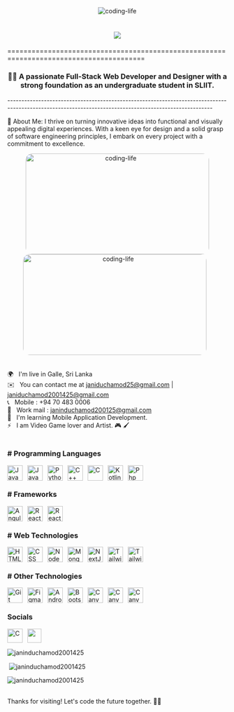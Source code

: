 <div align="center">
  <img alt="coding-life" src="https://user-images.githubusercontent.com/74038190/213910845-af37a709-8995-40d6-be59-724526e3c3d7.gif">
</div>


<h1 align="center">
    <img src="https://readme-typing-svg.herokuapp.com/?font=cursive&size=35&center=true&vCenter=true&width=500&height=70&duration=4000&lines=Hello+World!+🌍;+I'm+Janindu+Chamod!+👽;+Software+Engineer+🦞;+FullStack+Web+Developer+👨‍💻;+UI/UX+Designer+🎨;" />
</h1>
     ========================================================================================

<h3 align="center"> 👨‍🎓 A passionate Full-Stack Web Developer and Designer with a strong foundation as an undergraduate student in SLIIT.</h3>
-------------------------------------------------------------------------------------------------------------------------------------------------------

🚀 About Me: I thrive on turning innovative ideas into functional and visually appealing digital experiences. With a keen eye for design and a solid grasp of software engineering principles, I embark on every project with a commitment to excellence. 
<div align="center">
    <img alt="coding-life" width="420" height="230" style="border-radius:15px;" src="https://c4.wallpaperflare.com/wallpaper/603/260/908/programmers-programming-motivational-code-text-hd-wallpaper-preview.jpg">
    <img alt="coding-life" width="420" height="230" style="border-radius:15px;" src="https://c4.wallpaperflare.com/wallpaper/207/88/1022/programmers-programming-motivational-code-text-hd-wallpaper-preview.jpg"> &nbsp;&nbsp;
</div><br>

🌍 &nbsp; I'm live in Galle, Sri Lanka <br>
✉️ &nbsp; You can contact me at janiduchamod25@gmail.com | janiduchamod2001425@gmail.com <br>
📞 &nbsp; Mobile : +94 70 483 0006 <br>
📧 &nbsp; Work mail : janinduchamod200125@gmail.com <br>
🧠 &nbsp; I'm learning Mobile Application Development. <br>
⚡ &nbsp; I am Video Game lover and Artist. 🎮 🖌 <br><br>


### # Programming Languages

<img align="left" alt="Java" width="35px" style="padding-right:8px;" src="https://cdn.jsdelivr.net/gh/devicons/devicon/icons/java/java-original.svg"/>
<img align="left" alt="JavaScript" width="35px" style="padding-right:8px;" src="https://cdn.jsdelivr.net/gh/devicons/devicon/icons/javascript/javascript-original.svg" />
<img align="left" alt="Python" width="35px" style="padding-right:8px;" src="https://cdn.jsdelivr.net/gh/devicons/devicon/icons/python/python-original.svg" />         
<img align="left" alt="C++" width="35px" style="padding-right:8px;" src="https://cdn.jsdelivr.net/gh/devicons/devicon/icons/cplusplus/cplusplus-plain.svg" />
<img align="left" alt="C" width="35px" style="padding-right:8px;" src="https://cdn.jsdelivr.net/gh/devicons/devicon/icons/c/c-plain.svg" />
<img align="left" alt="Kotlin" width="35px" style="padding-right:8px;" src="https://cdn.jsdelivr.net/gh/devicons/devicon@latest/icons/kotlin/kotlin-original.svg" />
<img align="left" alt="Php" width="35px" style="padding-right:8px;" src="https://cdn.jsdelivr.net/gh/devicons/devicon@latest/icons/php/php-original.svg" /><br><br>

### # Frameworks

<img align="left" alt="Angular" width="35px" style="padding-right:8px;" src="https://cdn.jsdelivr.net/gh/devicons/devicon/icons/angularjs/angularjs-plain.svg" />
<img align="left" alt="React" width="35px" style="padding-right:8px;" src="https://cdn.jsdelivr.net/gh/devicons/devicon/icons/react/react-original.svg" />
<img align="left" alt="React" width="35px" style="padding-right:8px;" src="https://cdn.jsdelivr.net/gh/devicons/devicon@latest/icons/vitejs/vitejs-original.svg" /><br><br>

### # Web Technologies

<img align="left" alt="HTML" width="35px" style="padding-right:8px;" src="https://cdn.jsdelivr.net/gh/devicons/devicon/icons/html5/html5-plain.svg" />
<img align="left" alt="CSS" width="35px" style="padding-right:8px;" src="https://cdn.jsdelivr.net/gh/devicons/devicon/icons/css3/css3-plain.svg" />
<img align="left" alt="NodeJS" width="35px" style="padding-right:8px;" src="https://cdn.jsdelivr.net/gh/devicons/devicon/icons/nodejs/nodejs-original.svg" />
<img align="left" alt="MongoDB" width="35px" style="padding-right:8px;" src="https://cdn.jsdelivr.net/gh/devicons/devicon/icons/mongodb/mongodb-plain.svg" />
<img align="left" alt="NextJs" width="35px" style="padding-right:8px;" src="https://cdn.jsdelivr.net/gh/devicons/devicon@latest/icons/nextjs/nextjs-original.svg" />
<img align="left" alt="Tailwind" width="35px" style="padding-right:8px;" src="https://cdn.jsdelivr.net/gh/devicons/devicon@latest/icons/tailwindcss/tailwindcss-original.svg" />
<img align="left" alt="Tailwind" width="35px" style="padding-right:8px;" src="https://cdn.jsdelivr.net/gh/devicons/devicon@latest/icons/mysql/mysql-original-wordmark.svg" /><br><br>    

### # Other Technologies
  
<img align="left" alt="Git" width="35px" style="padding-right:8px;" src="https://cdn.jsdelivr.net/gh/devicons/devicon/icons/git/git-original.svg" />
<img align="left" alt="Figma" width="35px" style="padding-right:8px;" src="https://cdn.jsdelivr.net/gh/devicons/devicon/icons/figma/figma-original.svg" />
<img align="left" alt="Android Studio" width="35px" style="padding-right:8px;" src="https://cdn.jsdelivr.net/gh/devicons/devicon@latest/icons/androidstudio/androidstudio-original.svg" />
<img align="left" alt="Bootstrap" width="35px" style="padding-right:8px;" src="https://cdn.jsdelivr.net/gh/devicons/devicon@latest/icons/bootstrap/bootstrap-original.svg" />
<img align="left" alt="Canva" width="35px" style="padding-right:8px;" src="https://cdn.jsdelivr.net/gh/devicons/devicon@latest/icons/canva/canva-original.svg" />
<img align="left" alt="Canva" width="35px" style="padding-right:8px;" src="https://cdn.jsdelivr.net/gh/devicons/devicon@latest/icons/redux/redux-original.svg" />
<img align="left" alt="Canva" width="35px" style="padding-right:8px;" src="https://cdn.jsdelivr.net/gh/devicons/devicon@latest/icons/framermotion/framermotion-original.svg" />
          
          
                    
<br>
<br> 

### Socials

<p align="left"> <a href="https://www.github.com/Janinduchamod2001425" target="_blank" rel="noreferrer"> <picture> <source media="(prefers-color-scheme: dark)" srcset="https://raw.githubusercontent.com/danielcranney/readme-generator/main/public/icons/socials/github-dark.svg" /> <source media="(prefers-color-scheme: light)" srcset="https://raw.githubusercontent.com/danielcranney/readme-generator/main/public/icons/socials/github.svg" /> <img align="left" alt="C" width="35px" style="padding-right:8px;" src="https://raw.githubusercontent.com/danielcranney/readme-generator/main/public/icons/socials/github.svg" width="32" height="32" /> </picture> </a>  <a href="https://www.linkedin.com/in/janindu-chamod-1025492a1/" target="_blank" rel="noreferrer"> <picture> <source media="(prefers-color-scheme: dark)" srcset="https://raw.githubusercontent.com/danielcranney/readme-generator/main/public/icons/socials/linkedin-dark.svg" /> <source media="(prefers-color-scheme: light)" srcset="https://raw.githubusercontent.com/danielcranney/readme-generator/main/public/icons/socials/linkedin.svg" /> <img src="https://raw.githubusercontent.com/danielcranney/readme-generator/main/public/icons/socials/linkedin.svg" width="32" height="32" /> </picture> </a></p>

<p><img align="center" src="https://github-readme-stats.vercel.app/api/top-langs?username=janinduchamod2001425&theme=algolia&show_icons=true&locale=en&layout=compact" alt="janinduchamod2001425" /></p>

<p>&nbsp;<img align="center" src="https://github-readme-stats.vercel.app/api?username=janinduchamod2001425&theme=algolia&show_icons=true&locale=en" alt="janinduchamod2001425" /></p>

<p><img align="center" src="https://github-readme-streak-stats.herokuapp.com/?user=janinduchamod2001425&&theme=algolia" alt="janinduchamod2001425" /></p>
<br>
Thanks for visiting! Let's code the future together. 🚀✨

<br />

